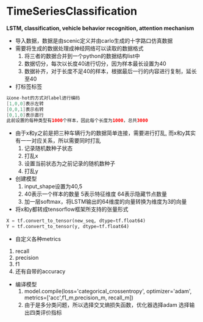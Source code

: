 # TimeSeriesClassification
**LSTM, classification, vehicle behavior recognition, attention mechanism**

- 导入数据，数据是由scenic定义并由carlo生成的十字路口仿真数据
- 需要将生成的数据处理成神经网络可以读取的数据格式
    1. 将三者的数据合并到一个python的数据结构list中
    2. 数据切分，每次以长度40进行切分，因为样本最长设置为40
    3. 数据补齐，对于长度不足40的样本，根据最后一行的内容进行复制，延长至40
- 打标签标签
```java
以one-hot的方式对label进行编码
[1,0,0]表示左转
[0,0,1]表示右转
[0,1,0]表示直行
此前设置的每种类型有1000个样本，因此每个长度为1000，总共3000
```

- 由于x和y之前是把三种车辆行为的数据简单连接，需要进行打乱, 而x和y其实有一一对应关系，所以需要同时打乱
    1. 记录随机数种子状态 
    2. 打乱x
    3. 设置当前状态为之前记录的随机数种子
    4. 打乱y
- 创建模型
    1. input_shape设置为40,5 
    2. 40表示一个样本的数量 5表示特征维度  64表示隐藏节点数量
    3. 加一层softmax，将LSTM输出的64维度的向量转换为维度为3的向量
- 将x和y都转成tensorflow框架所支持的张量形式
```python
X = tf.convert_to_tensor(new_seq, dtype=tf.float64)
Y = tf.convert_to_tensor(y, dtype=tf.float64)
```
- 自定义各种metrics
1. recall
2. precision
3. f1
4. 还有自带的accuracy
- 编译模型
    1. model.compile(loss='categorical_crossentropy', optimizer='adam', metrics=['acc',f1_m,precision_m, recall_m])
    2. 由于是多分类问题，所以选择交叉熵损失函数，优化器选择adam
选择输出四类评价指标

